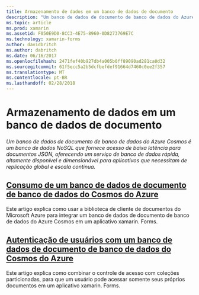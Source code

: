 ```yaml
---
title: Armazenamento de dados em um banco de dados de documento
description: "Um banco de dados de documento de banco de dados do Azure Cosmos é um banco de dados NoSQL que fornece acesso de baixa latência para documentos JSON, oferecendo um serviço de banco de dados rápida, altamente disponível e dimensionável para aplicativos que necessitam de replicação global e escala contínua."
ms.topic: article
ms.prod: xamarin
ms.assetid: F050E9D0-8CC3-4E75-8960-0D8273769E7C
ms.technology: xamarin-forms
author: davidbritch
ms.author: dabritch
ms.date: 06/16/2017
ms.openlocfilehash: 2471fef40b927db4a005b0ff89090ad281ca0d32
ms.sourcegitcommit: 61f5ecc5a2b5dcfbefdef91664d7460c0ee2f357
ms.translationtype: MT
ms.contentlocale: pt-BR
ms.lasthandoff: 02/28/2018
---
```

# <a name="storing-data-in-a-document-database"></a>Armazenamento de dados em um banco de dados de documento

_Um banco de dados de documento de banco de dados do Azure Cosmos é um banco de dados NoSQL que fornece acesso de baixa latência para documentos JSON, oferecendo um serviço de banco de dados rápida, altamente disponível e dimensionável para aplicativos que necessitam de replicação global e escala contínua._

## <a name="consuming-an-azure-cosmos-db-document-databaseconsumingmd"></a>[Consumo de um banco de dados de documento de banco de dados do Cosmos do Azure](consuming.md)

Este artigo explica como usar a biblioteca de cliente de documentos do Microsoft Azure para integrar um banco de dados de documento de banco de dados do Azure Cosmos em um aplicativo xamarin. Forms.

## <a name="authenticating-users-with-an-azure-cosmos-db-document-databaseauthenticationmd"></a>[Autenticação de usuários com um banco de dados de documento de banco de dados do Cosmos do Azure](authentication.md)

Este artigo explica como combinar o controle de acesso com coleções particionadas, para que um usuário pode acessar somente seus próprios documentos em um aplicativo xamarin. Forms.
